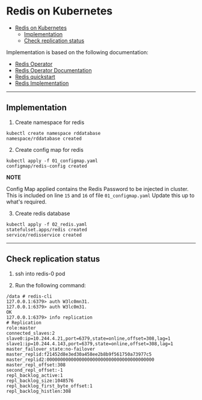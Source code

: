 # Redis on Kubernetes

- [Redis on Kubernetes](#redis-on-kubernetes)
  - [Implementation](#implementation)
  - [Check replication status](#check-replication-status)

Implementation is based on the following documentation: 

- [Redis Operator](https://operatorhub.io/operator/redis-operator)
- [Redis Operator Documentation](https://ot-container-kit.github.io/redis-operator/guide/#supported-features)
- [Redis quickstart](https://docs.redis.com/latest/kubernetes/deployment/quick-start/)
- [Redis Implementation](https://www.containiq.com/post/deploy-redis-cluster-on-kubernetes)


---

## Implementation

1. Create namespace for redis

```shell
kubectl create namespace rddatabase
namespace/rddatabase created
```

2. Create config map for redis

```shell
kubectl apply -f 01_configmap.yaml 
configmap/redis-config created
```


**NOTE**

Config Map applied contains the Redis Password to be injected in cluster. This is included on line `15` and `16` of file `01_configmap.yaml` Update this up to what's required. 

3. Create redis database

```shell
kubectl apply -f 02_redis.yaml 
statefulset.apps/redis created
service/redisservice created
```

---

## Check replication status

1. ssh into redis-0 pod

2. Run the following command: 

```shell
/data # redis-cli 
127.0.0.1:6379> auth W3lc0mn31.
127.0.0.1:6379> auth W3lc0m31.
OK
127.0.0.1:6379> info replication
# Replication
role:master
connected_slaves:2
slave0:ip=10.244.4.21,port=6379,state=online,offset=308,lag=1
slave1:ip=10.244.4.143,port=6379,state=online,offset=308,lag=1
master_failover_state:no-failover
master_replid:f21452d8e3ed30a458ee2b8b9f561750a73977c5
master_replid2:0000000000000000000000000000000000000000
master_repl_offset:308
second_repl_offset:-1
repl_backlog_active:1
repl_backlog_size:1048576
repl_backlog_first_byte_offset:1
repl_backlog_histlen:308
```
